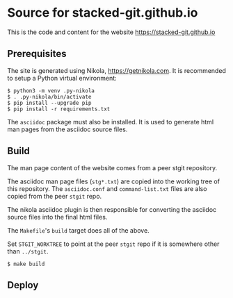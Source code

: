 # Source for stacked-git.github.io

This is the code and content for the website https://stacked-git.github.io

## Prerequisites

The site is generated using Nikola, https://getnikola.com. It is recommended
to setup a Python virtual environment:

``` shellsession
$ python3 -m venv .py-nikola
$ . .py-nikola/bin/activate
$ pip install --upgrade pip
$ pip install -r requirements.txt
```

The `asciidoc` package must also be installed. It is used to generate html man
pages from the asciidoc source files.

## Build

The man page content of the website comes from a peer stgit repository.

The asciidoc man page files (`stg*.txt`) are copied into the working tree
of this repository. The `asciidoc.conf` and `command-list.txt` files are
also copied from the peer `stgit` repo.

The nikola asciidoc plugin is then responsible for converting the asciidoc
source files into the final html files.

The `Makefile`'s `build` target does all of the above.

Set `STGIT_WORKTREE` to point at the peer `stgit` repo if it is somewhere other
than `../stgit`.

``` shellsession
$ make build
```

## Deploy

